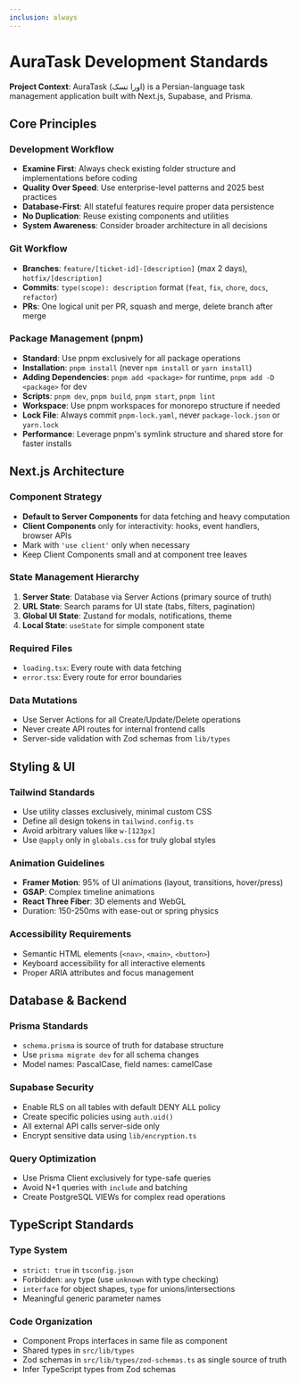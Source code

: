 ```yaml
---
inclusion: always
---
```


# AuraTask Development Standards

**Project Context**: AuraTask (اورا تسک) is a Persian-language task management application built with Next.js, Supabase, and Prisma.

## Core Principles

### Development Workflow
- **Examine First**: Always check existing folder structure and implementations before coding
- **Quality Over Speed**: Use enterprise-level patterns and 2025 best practices
- **Database-First**: All stateful features require proper data persistence
- **No Duplication**: Reuse existing components and utilities
- **System Awareness**: Consider broader architecture in all decisions

### Git Workflow
- **Branches**: `feature/[ticket-id]-[description]` (max 2 days), `hotfix/[description]`
- **Commits**: `type(scope): description` format (`feat`, `fix`, `chore`, `docs`, `refactor`)
- **PRs**: One logical unit per PR, squash and merge, delete branch after merge

### Package Management (pnpm)
- **Standard**: Use pnpm exclusively for all package operations
- **Installation**: `pnpm install` (never `npm install` or `yarn install`)
- **Adding Dependencies**: `pnpm add <package>` for runtime, `pnpm add -D <package>` for dev
- **Scripts**: `pnpm dev`, `pnpm build`, `pnpm start`, `pnpm lint`
- **Workspace**: Use pnpm workspaces for monorepo structure if needed
- **Lock File**: Always commit `pnpm-lock.yaml`, never `package-lock.json` or `yarn.lock`
- **Performance**: Leverage pnpm's symlink structure and shared store for faster installs

## Next.js Architecture

### Component Strategy
- **Default to Server Components** for data fetching and heavy computation
- **Client Components** only for interactivity: hooks, event handlers, browser APIs
- Mark with `'use client'` only when necessary
- Keep Client Components small and at component tree leaves

### State Management Hierarchy
1. **Server State**: Database via Server Actions (primary source of truth)
2. **URL State**: Search params for UI state (tabs, filters, pagination)
3. **Global UI State**: Zustand for modals, notifications, theme
4. **Local State**: `useState` for simple component state

### Required Files
- `loading.tsx`: Every route with data fetching
- `error.tsx`: Every route for error boundaries

### Data Mutations
- Use Server Actions for all Create/Update/Delete operations
- Never create API routes for internal frontend calls
- Server-side validation with Zod schemas from `lib/types`

## Styling & UI

### Tailwind Standards
- Use utility classes exclusively, minimal custom CSS
- Define all design tokens in `tailwind.config.ts`
- Avoid arbitrary values like `w-[123px]`
- Use `@apply` only in `globals.css` for truly global styles

### Animation Guidelines
- **Framer Motion**: 95% of UI animations (layout, transitions, hover/press)
- **GSAP**: Complex timeline animations
- **React Three Fiber**: 3D elements and WebGL
- Duration: 150-250ms with ease-out or spring physics

### Accessibility Requirements
- Semantic HTML elements (`<nav>`, `<main>`, `<button>`)
- Keyboard accessibility for all interactive elements
- Proper ARIA attributes and focus management

## Database & Backend

### Prisma Standards
- `schema.prisma` is source of truth for database structure
- Use `prisma migrate dev` for all schema changes
- Model names: PascalCase, field names: camelCase

### Supabase Security
- Enable RLS on all tables with default DENY ALL policy
- Create specific policies using `auth.uid()`
- All external API calls server-side only
- Encrypt sensitive data using `lib/encryption.ts`

### Query Optimization
- Use Prisma Client exclusively for type-safe queries
- Avoid N+1 queries with `include` and batching
- Create PostgreSQL VIEWs for complex read operations

## TypeScript Standards

### Type System
- `strict: true` in `tsconfig.json`
- Forbidden: `any` type (use `unknown` with type checking)
- `interface` for object shapes, `type` for unions/intersections
- Meaningful generic parameter names

### Code Organization
- Component Props interfaces in same file as component
- Shared types in `src/lib/types`
- Zod schemas in `src/lib/types/zod-schemas.ts` as single source of truth
- Infer TypeScript types from Zod schemas